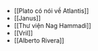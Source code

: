 - [[Plato có nói về Atlantis]]
- [[Janus]]
- [[Thư viện Nag Hammadi]]
- [[Vril]]
- [[Alberto Rivera]]
